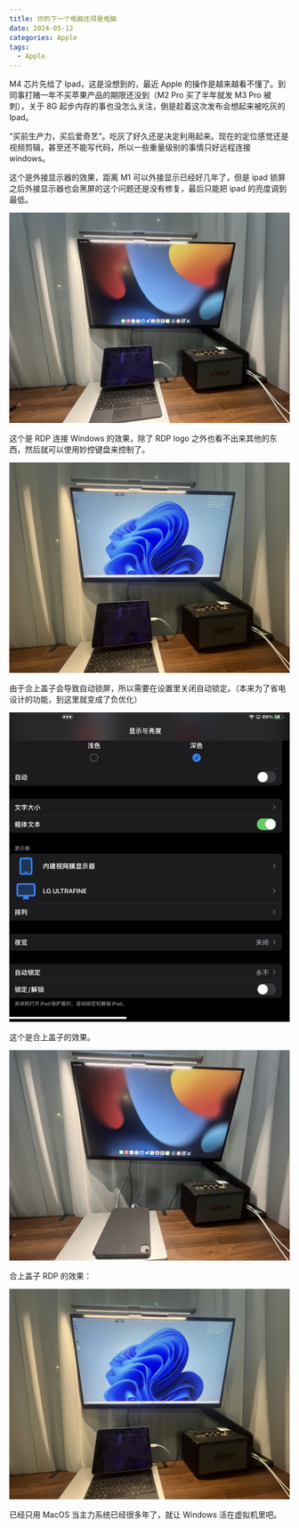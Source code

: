 ```yaml
---
title: 你的下一个电脑还得是电脑
date: 2024-05-12
categories: Apple
tags:
  - Apple
---
```


M4 芯片先给了 Ipad，这是没想到的，最近 Apple 的操作是越来越看不懂了。到同事打赌一年不买苹果产品的期限还没到（M2 Pro 买了半年就发 M3 Pro 被刺），关于 8G 起步内存的事也没怎么关注，倒是趁着这次发布会想起来被吃灰的 Ipad。

“买前生产力，买后爱奇艺”。吃灰了好久还是决定利用起来。现在的定位感觉还是视频剪辑，甚至还不能写代码，所以一些重量级别的事情只好远程连接 windows。

<!-- more -->

这个是外接显示器的效果，距离 M1 可以外接显示已经好几年了，但是 ipad 锁屏之后外接显示器也会黑屏的这个问题还是没有修复，最后只能把 ipad 的亮度调到最低。

![](https://raw.githubusercontent.com/Xu-Hardy/image-host/master/IMG_5344%202.JPG)

这个是 RDP 连接 Windows 的效果，除了 RDP logo 之外也看不出来其他的东西，然后就可以使用妙控键盘来控制了。

![](https://raw.githubusercontent.com/Xu-Hardy/image-host/master/IMG_5343%202.JPG)

由于合上盖子会导致自动锁屏，所以需要在设置里关闭自动锁定。（本来为了省电设计的功能，到这里就变成了负优化）

![](https://raw.githubusercontent.com/Xu-Hardy/image-host/master/IMG_E89E17A0B56F-1.jpeg)

这个是合上盖子的效果。

![](https://raw.githubusercontent.com/Xu-Hardy/image-host/master/IMG_5345%202.JPG)

合上盖子 RDP 的效果：

![](https://raw.githubusercontent.com/Xu-Hardy/image-host/master/IMG_5343%202.JPG)

已经只用 MacOS 当主力系统已经很多年了，就让 Windows 活在虚拟机里吧。
